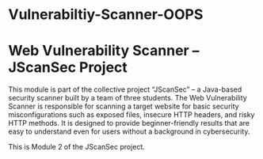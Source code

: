 # Vulnerabiltiy-Scanner-OOPS
# Web Vulnerability Scanner – JScanSec Project

This module is part of the collective project “JScanSec” – a Java-based security scanner built by a team of three students. The Web Vulnerability Scanner is responsible for scanning a target website for basic security misconfigurations such as exposed files, insecure HTTP headers, and risky HTTP methods. It is designed to provide beginner-friendly results that are easy to understand even for users without a background in cybersecurity.

This is Module 2 of the JScanSec project.
